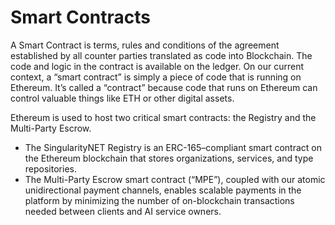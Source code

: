 # Smart Contracts

A Smart Contract is terms, rules and conditions of the agreement established by all counter parties translated as code into Blockchain. The code and logic in the contract is available on the ledger​.
On our current context, a “smart contract” is simply a piece of code that is running on Ethereum. It’s called a “contract” because code that runs on Ethereum can control valuable things like ETH or other digital assets.

Ethereum is used to host two critical smart contracts: the Registry and the Multi-Party Escrow.

* The SingularityNET Registry is an ERC-165–compliant smart contract on the Ethereum blockchain that stores organizations, services, and type repositories.
* The Multi-Party Escrow smart contract (“MPE”), coupled with our atomic unidirectional payment channels, enables scalable payments in the platform by minimizing the number of on-blockchain transactions needed between clients and AI service owners.



 


